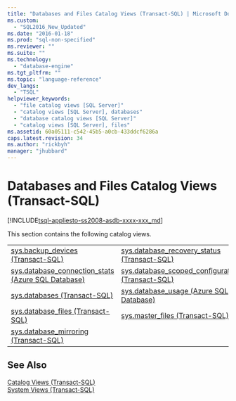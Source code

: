 ```yaml
---
title: "Databases and Files Catalog Views (Transact-SQL) | Microsoft Docs"
ms.custom: 
  - "SQL2016_New_Updated"
ms.date: "2016-01-18"
ms.prod: "sql-non-specified"
ms.reviewer: ""
ms.suite: ""
ms.technology: 
  - "database-engine"
ms.tgt_pltfrm: ""
ms.topic: "language-reference"
dev_langs: 
  - "TSQL"
helpviewer_keywords: 
  - "file catalog views [SQL Server]"
  - "catalog views [SQL Server], databases"
  - "database catalog views [SQL Server]"
  - "catalog views [SQL Server], files"
ms.assetid: 60a05111-c542-45b5-a0cb-433ddcf6286a
caps.latest.revision: 34
ms.author: "rickbyh"
manager: "jhubbard"
---
```

# Databases and Files Catalog Views (Transact-SQL)
[!INCLUDE[tsql-appliesto-ss2008-asdb-xxxx-xxx_md](../../../relational-databases/import-export/includes/tsql-appliesto-ss2008-asdb-xxxx-xxx-md.md)]

  This section contains the following catalog views.  
  
|||  
|-|-|  
|[sys.backup_devices &#40;Transact-SQL&#41;](../../../relational-databases/reference/system-catalog-views/sys.backup-devices-transact-sql.md)|[sys.database_recovery_status &#40;Transact-SQL&#41;](../../../relational-databases/reference/system-catalog-views/sys.database-recovery-status-transact-sql.md)|  
|[sys.database_connection_stats &#40;Azure SQL Database&#41;](../../../relational-databases/reference/system-catalog-views/sys.database-connection-stats-azure-sql-database.md)|[sys.database_scoped_configurations &#40;Transact-SQL&#41;](../../../relational-databases/reference/system-catalog-views/sys.database-scoped-configurations-transact-sql.md)|  
|[sys.databases &#40;Transact-SQL&#41;](../../../relational-databases/reference/system-catalog-views/sys.databases-transact-sql.md)|[sys.database_usage &#40;Azure SQL Database&#41;](../../../relational-databases/reference/system-catalog-views/sys.database-usage-azure-sql-database.md)|  
|[sys.database_files &#40;Transact-SQL&#41;](../../../relational-databases/reference/system-catalog-views/sys.database-files-transact-sql.md)|[sys.master_files &#40;Transact-SQL&#41;](../../../relational-databases/reference/system-catalog-views/sys.master-files-transact-sql.md)|  
|[sys.database_mirroring &#40;Transact-SQL&#41;](../../../relational-databases/reference/system-catalog-views/sys.database-mirroring-transact-sql.md)||  
  
## See Also  
 [Catalog Views &#40;Transact-SQL&#41;](../../../relational-databases/reference/system-catalog-views/catalog-views-transact-sql.md)   
 [System Views &#40;Transact-SQL&#41;](http://msdn.microsoft.com/en-US/library/ms177862(SQL.130).aspx)  
  
  